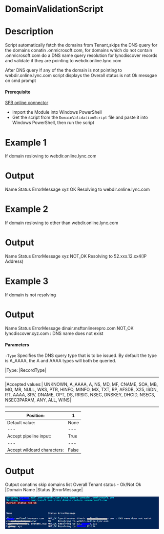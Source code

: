 # DomainValidationScript
# Description
Script automatically fetch the domains from Tenant,skips the DNS query for the domains conatin .onmicrosoft.com, for domains which do not contain .onmicrosoft.com do a DNS name query resolution for lyncdiscover records and validate if they are pointing to webdir.online.lync.com 

After DNS query If any of the the domain is not pointing to webdir.online.lync.com script displays the Overall status is not Ok messgae on cmd prompt 

#### Prerequisite
[SFB online connector](https://www.microsoft.com/en-us/download/details.aspx?id=39366)
- Import the Module into Windows PowerShell 
- Get the script from the `DomainValidationScript` file and paste it into Windows PowerShell, then run the script

# Example 1
If domain resloving to webdir.online.lync.com 
# Output
Name      Status  ErrorMessage 
xyz        OK     Resolving to webdir.online.lync.com 
# Example 2
If domain resloving to other than webdir.online.lync.com 
# Output
Name      Status  ErrorMessage 
xyz       NOT_OK  Resolving to 52.xxx.12.xx4(IP Address)
# Example 3
If domain is not resolving 
# Output
Name      Status  ErrorMessage 
dinair.msftonlinerepro.com   NOT_OK lyncdiscover.xyz.com : DNS name does not exist
#### Parameters

`-Type`
Specifies the DNS query type that is to be issued. By default the type is A_AAAA, the A and AAAA types will both be queried.

|Type:	|RecordType|
***
|Accepted values:|	UNKNOWN, A_AAAA, A, NS, MD, MF, CNAME, SOA, MB, MG, MR, NULL, WKS, PTR, HINFO, MINFO, MX, TXT, RP, AFSDB, X25, ISDN, RT, AAAA, SRV, DNAME, OPT, DS, RRSIG, NSEC, DNSKEY, DHCID, NSEC3, NSEC3PARAM, ANY, ALL, WINS|
***
|Position:	|1|
|---|---|
|Default value:	|None|
|---|---|
|Accept pipeline input:	|True|
|---|---|
|Accept wildcard characters:	|False|

# Output
Output conatins
skip domains list 
Overall Tenant status - Ok/Not Ok
|Domain Name |Status |ErrorMessage|

![Sample Output](https://github.com/Geetha63/MS-Teams-Scripts/blob/master/Images/DomsinValidation.PNG)
